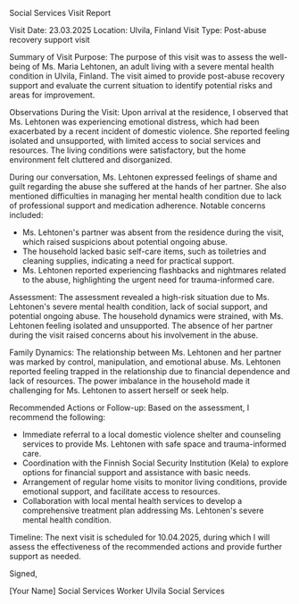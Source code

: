 Social Services Visit Report

Visit Date: 23.03.2025
Location: Ulvila, Finland
Visit Type: Post-abuse recovery support visit

Summary of Visit Purpose:
The purpose of this visit was to assess the well-being of Ms. Maria Lehtonen, an adult living with a severe mental health condition in Ulvila, Finland. The visit aimed to provide post-abuse recovery support and evaluate the current situation to identify potential risks and areas for improvement.

Observations During the Visit:
Upon arrival at the residence, I observed that Ms. Lehtonen was experiencing emotional distress, which had been exacerbated by a recent incident of domestic violence. She reported feeling isolated and unsupported, with limited access to social services and resources. The living conditions were satisfactory, but the home environment felt cluttered and disorganized.

During our conversation, Ms. Lehtonen expressed feelings of shame and guilt regarding the abuse she suffered at the hands of her partner. She also mentioned difficulties in managing her mental health condition due to lack of professional support and medication adherence. Notable concerns included:

* Ms. Lehtonen's partner was absent from the residence during the visit, which raised suspicions about potential ongoing abuse.
* The household lacked basic self-care items, such as toiletries and cleaning supplies, indicating a need for practical support.
* Ms. Lehtonen reported experiencing flashbacks and nightmares related to the abuse, highlighting the urgent need for trauma-informed care.

Assessment:
The assessment revealed a high-risk situation due to Ms. Lehtonen's severe mental health condition, lack of social support, and potential ongoing abuse. The household dynamics were strained, with Ms. Lehtonen feeling isolated and unsupported. The absence of her partner during the visit raised concerns about his involvement in the abuse.

Family Dynamics:
The relationship between Ms. Lehtonen and her partner was marked by control, manipulation, and emotional abuse. Ms. Lehtonen reported feeling trapped in the relationship due to financial dependence and lack of resources. The power imbalance in the household made it challenging for Ms. Lehtonen to assert herself or seek help.

Recommended Actions or Follow-up:
Based on the assessment, I recommend the following:

* Immediate referral to a local domestic violence shelter and counseling services to provide Ms. Lehtonen with safe space and trauma-informed care.
* Coordination with the Finnish Social Security Institution (Kela) to explore options for financial support and assistance with basic needs.
* Arrangement of regular home visits to monitor living conditions, provide emotional support, and facilitate access to resources.
* Collaboration with local mental health services to develop a comprehensive treatment plan addressing Ms. Lehtonen's severe mental health condition.

Timeline:
The next visit is scheduled for 10.04.2025, during which I will assess the effectiveness of the recommended actions and provide further support as needed.

Signed,

[Your Name]
Social Services Worker
Ulvila Social Services